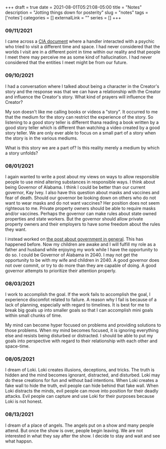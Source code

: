 +++ 
draft = true
date = 2021-08-01T05:21:08-05:00
title = "Notes"
description = "Jotting things down for posterity"
slug = "notes" 
tags = ['notes']
categories = []
externalLink = ""
series = []
+++

### 09/11/2021

I came across a [CIA document](https://drive.google.com/file/d/1-EPqRNBeUGJ2mqdPPqxmSGzoPiy5CS3i/view?usp=sharing) where a handler interacted with a psychic who tried to visit a different time and space.  I had never considered that the worlds I visit are in a different point in time within our reality and that people I meet there may perceive me as some kind of hallucination.  I had never considered that the entities I meet might be from our future.

### 09/10/2021

I had a conversation where I talked about being a character in the Creator's story and the response was that we can have a relationship with the Creator and influence the Creator's story.  What kind of prayers will influence the Creator?

My son doesn't like me calling books or videos a "story".  It occurred to me that the medium for the story can restrict the experience of the story.  So listening to a good story teller is different thana reading a book written by a good story teller which is different than watching a video created by a good story teller.  We are only ever able to focus on a small part of a story when the story is in the various mediums.

What is this story we are a part of?  Is this reality merely a medium by which a story unfolds?

### 08/01/2021

I again wanted to write a post about my views on ways to allow responsible people to use mind altering substances in responsible ways.  I think about being Governor of Alabama.  I think I could be better than our current governor, Kay Ivey.  I also have this question about masks and vaccines and fear of death.  Should our governor be looking down on others who do not want to wear masks and do not want vaccines?  Her position does not seem righteous to me.  Private property owners should be able to require masks and/or vaccines.  Perhaps the governor can make rules about state owned properties and state workers.  But the governor should allow private property owners and their employers to have some freedom about the rules they want.

I instead worked on [the post about government in general](/posts/government).  This has happened before.  Now my children are awake and I will fulfill my role as a father and husband while enjoying my work while I have the opportunity to do so.  I could be Governor of Alabama in 2040.  I may not get the opportunity to be with my wife and children in 2040.  A good governor does not over commit, or try to do more than they are capable of doing.  A good governor attempts to prioritize their attention properly.

### 08/03/2021

I work to accomplish the goal.  If the work fails to accomplish the goal, I experience discomfot related to failure.  A reason why I fail is because of a lack of planning, especially with regard to timelines.  It is best for me to break big goals up into smaller goals so that I can accomplish mini goals within small chunks of time.

My mind can become hyper focused on problems and providing solutions to those problems.  When my mind becomes focused, it is ignoring everything else and resists being disturbed or distracted.  I should be able to put my goals into perspective with regard to their relationship with each other and space-time.

### 08/05/2021

I dream of Loki.  Loki creates illusions, deceptions, and tricks.  The truth is hidden and the mind becomes ignorant, distracted, and disturbed.  Loki may do these creations for fun and without bad intentions.  When Loki creates a fake wall to hide the truth, evil people can hide behind that fake wall.  When Loki distracts the minds, evil people can move into position for their deadly attacks.  Evil people can capture and use Loki for their purposes because Loki is not honest.

### 08/13/2021

I dream of a place of angels.  The angels put on a show and many people attend.  But once the show is over, people begin leaving.  We are not interested in what they say after the show.  I decide to stay and wait and see what happsn.
